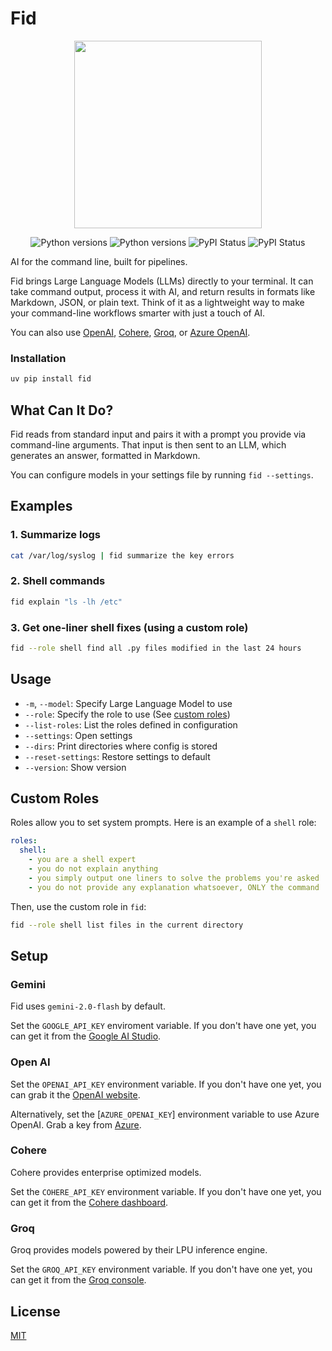 # Fid

<p align="center">
  <img src="./docs/fid.png" width="300px">
</p>

<div align="center">
  <img src="https://badges.ws/pypi/v/fid" alt="Python versions" />
  <img src="https://badges.ws/pypi/python/fid" alt="Python versions" />
  <img src="https://badges.ws/pypi/status/fid" alt="PyPI Status" />
  <img src="https://badges.ws/pypi/l/fid" alt="PyPI Status" />
</div>

AI for the command line, built for pipelines.

Fid brings Large Language Models (LLMs) directly to your terminal. It can take command output, process it with AI, and return results in formats like Markdown, JSON, or plain text. Think of it as a lightweight way to make your command-line workflows smarter with just a touch of AI.

You can also use [OpenAI], [Cohere], [Groq], or [Azure OpenAI].

[OpenAI]: https://platform.openai.com/account/api-keys
[Cohere]: https://dashboard.cohere.com/api-keys
[Groq]: https://console.groq.com/keys
[Azure OpenAI]: https://azure.microsoft.com/en-us/products/cognitive-services/openai-service

### Installation

```bash
uv pip install fid
```

## What Can It Do?

Fid reads from standard input and pairs it with a prompt you provide via command-line arguments. That input is then sent to an LLM, which generates an answer, formatted in Markdown.

You can configure models in your settings file by running
`fid --settings`.

## Examples

### 1. Summarize logs

```bash
cat /var/log/syslog | fid summarize the key errors
```

### 2. Shell commands

```bash
fid explain "ls -lh /etc"
```

### 3. Get one-liner shell fixes (using a custom role)

```bash
fid --role shell find all .py files modified in the last 24 hours
```

## Usage

- `-m`, `--model`: Specify Large Language Model to use
- `--role`: Specify the role to use (See [custom roles](#custom-roles))
- `--list-roles`: List the roles defined in configuration
- `--settings`: Open settings
- `--dirs`: Print directories where config is stored
- `--reset-settings`: Restore settings to default
- `--version`: Show version

## Custom Roles

Roles allow you to set system prompts. Here is an example of a `shell` role:

```yaml
roles:
  shell:
    - you are a shell expert
    - you do not explain anything
    - you simply output one liners to solve the problems you're asked
    - you do not provide any explanation whatsoever, ONLY the command
```

Then, use the custom role in `fid`:

```sh
fid --role shell list files in the current directory
```

## Setup

### Gemini

Fid uses `gemini-2.0-flash` by default.

Set the `GOOGLE_API_KEY` enviroment variable. If you don't have one yet,
you can get it from the [Google AI Studio](https://aistudio.google.com/apikey).

### Open AI

Set the `OPENAI_API_KEY` environment variable. If you don't have one yet, you
can grab it the [OpenAI website](https://platform.openai.com/account/api-keys).

Alternatively, set the [`AZURE_OPENAI_KEY`] environment variable to use Azure
OpenAI. Grab a key from [Azure](https://azure.microsoft.com/en-us/products/cognitive-services/openai-service).

### Cohere

Cohere provides enterprise optimized models.

Set the `COHERE_API_KEY` environment variable. If you don't have one yet, you can
get it from the [Cohere dashboard](https://dashboard.cohere.com/api-keys).

### Groq

Groq provides models powered by their LPU inference engine.

Set the `GROQ_API_KEY` environment variable. If you don't have one yet, you can
get it from the [Groq console](https://console.groq.com/keys).

## License

[MIT](https://github.com/chamanbravo/fid/raw/main/LICENSE)
